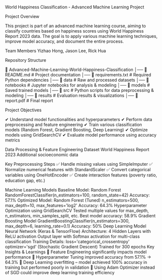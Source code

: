 World Happiness Classification - Advanced Machine Learning Project

Project Overview

This project is part of an advanced machine learning course, aiming to classify countries based on happiness scores using World Happiness Report 2023 data. The goal is to apply various machine learning techniques, improve model accuracy, and document the entire process.

Team Members
Yizhao Hong, Jason Lee, Rick Hua

Repository Structure

📂 Advanced-Machine-Learning-World-Happiness-Classification
│── 📄 README.md           # Project documentation
│── 📄 requirements.txt     # Required Python dependencies
│── 📂 data                # Raw and processed datasets
│── 📂 notebooks           # Jupyter notebooks for analysis & modeling
│── 📂 models              # Saved trained models
│── 📂 src                 # Python scripts for data preprocessing & modeling
│── 📂 results             # Evaluation results & visualizations
│── 📄 report.pdf          # Final report

Project Objectives

✔ Understand model functionalities and hyperparameters
✔ Perform data preprocessing and feature engineering
✔ Train various classification models (Random Forest, Gradient Boosting, Deep Learning)
✔ Optimize models using GridSearchCV
✔ Evaluate model performance using accuracy metrics

Data Processing & Feature Engineering
Dataset
World Happiness Report 2023
Additional socioeconomic data

Key Preprocessing Steps
✅ Handle missing values using SimpleImputer
✅ Normalize numerical features with StandardScaler
✅ Convert categorical variables using OneHotEncoder
✅ Create interaction features (poverty ratio, education gap, etc.)

Machine Learning Models
Baseline Model: Random Forest
RandomForestClassifier(n_estimators=100, random_state=42)
Accuracy: 57.1%
Optimized Model: Random Forest (Tuned)
n_estimators=500, max_depth=10, max_features='log2'
Accuracy: 64.3%
Hyperparameter Optimization using GridSearchCV
Tested multiple values for max_depth, n_estimators, min_samples_split, etc.
Best model accuracy: 58.9%
Gradient Boosting Model
GradientBoostingClassifier(n_estimators=300, max_depth=6, learning_rate=0.1)
Accuracy: 50%
Deep Learning Model
Neural Network (Keras & TensorFlow)
Architecture:
4 Hidden Layers with ReLU activation
Output layer with Softmax activation for multi-class classification
Training Details:
loss='categorical_crossentropy'
optimizer='sgd' (Stochastic Gradient Descent)
Trained for 300 epochs
Key Insights & Learnings
🔹 Feature Engineering significantly impacts model performance
🔹 Hyperparameter Tuning improved accuracy from 57.1% → 64.3%
🔹 Deep Learning overfitting – model achieved 100% accuracy in training but performed poorly in validation
🔹 Using Adam Optimizer instead of SGD could improve deep learning training efficiency



